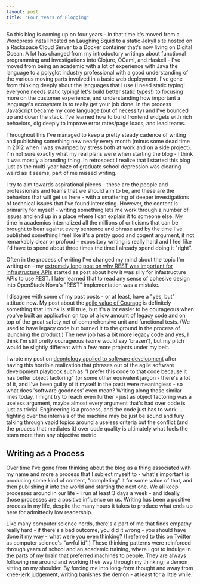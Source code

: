 ```yaml
---
layout: post
title: "Four Years of Blogging"
---
```


So this blog is coming up on four years - in that time it's moved from a Wordpress install hosted on Laughing Squid to a static Jekyll site hosted on a Rackspace Cloud Server to a Docker container that's now living on Digital Ocean.  A lot has changed from my introductory writings about functional programming and investigations into Clojure, OCaml, and Haskell - I've moved from being an academic with a lot of experience with Java the language to a polyglot industry professional with a good understanding of the various moving parts involved in a basic web deployment.  I've gone from thinking deeply about the languages that I use (I need static typing!  everyone needs static typing!  let's build better static types!) to focusing more on the customer experience, and understanding how important a language's ecosystem is to really get your job done.  In the process JavaScript became my core language (out of necessity) and I've bounced up and down the stack.  I've learned how to build frontend widgets with rich behaviors, dig deeply to improve error rates/page loads, and lead teams.

Throughout this I've managed to keep a pretty steady cadence of writing and publishing something new nearly every month (minus some dead time in 2012 when I was swamped by stress both at work and on a side project).  I'm not sure exactly what my real plans were when starting the blog - I think it was mostly a branding thing.  In retrospect I realize that I started this blog just as the multi-year haze of graduate school depression was clearing - weird as it seems, part of me missed writing.

I try to aim towards aspirational pieces - these are the people and professionals and teams that we should aim to be, and these are the behaviors that will get us here - with a smattering of deeper investigations of technical issues that I've found interesting.  However, the content is primarily for myself - writing something lets me work through a number of issues and end up in a place where I can explain it to someone else.  My time in academics internalized all the millions of criticisms that can be brought to bear against every sentence and phrase and by the time I've published something I feel like it's a pretty good and cogent argument, if not remarkably clear or profoud - expository writing is really hard and I feel like I'd have to spend about three times the time I already spend doing it "right".

Often in the process of writing I've changed my mind about the topic I'm writing on - my [extremely long post on why REST was important for infrastructure APIs](/2014/04/02/client-challenges-for-infrastructure-apis.html) started as post about how it was silly for infastructure APIs to use REST.  I later learned that to read any sense of cohesive design into OpenStack Nova's "REST" implementation was a mistake.

I disagree with some of my past posts - or at least, have a "yes, but" attitude now.  My post about the [agile value of Courage](/2012/08/08/courage.html) is definitely something that I think is still true, but it's a lot easier to be courageous when you've built an application on top of a low amount of legacy code and on top of the great safety net of comprehensive unit and functional tests.  (We used to have legacy code but burned it to the ground in the process of launching the product.)  The new job has a bit more legacy code and yes, I think I'm still pretty courageous (some would say 'brazen'), but my pitch would be slightly different with a few more projects under my belt.

I wrote my post on [deontology applied to software development](/2013/12/03/deontological-software-development.html) after having this horrible realization that phrases out of the agile software development playbook such as "I prefer this code to that code because it has better object factoring" (or some other equivalent jargon - there's a lot of it, and I've been guilty of it myself in the past) were meaningless - so what does 'software goodness' even mean?  Writing along those similar lines today, I might try to reach even further - just as object factoring was a useless argument, maybe almost every argument that's had over code is just as trivial.  Engineering is a process, and the code just has to work ... fighting over the internals of the machine may be just be sound and fury talking through vapid topics around a useless criteria but the conflict (and the process that mediates it) over code quality is ultimately what fuels the team more than any objective metric.

## Writing as a Process

Over time I've gone from thinking about the blog as a thing associated with my name and more a process that I subject myself to - what's important is producing some kind of content, "completing" it for some value of that, and then publishing it into the world and starting the next one.  We all keep processes around in our life - I run at least 3 days a week - and ideally those processes are a positive influence on us.  Writing has been a positive process in my life, despite the many hours it takes to produce what ends up here for admittedly low readership.

Like many computer science nerds, there's a part of me that finds empathy really hard - if there's a bad outcome, you did it wrong - you should have done it my way - what were you even thinking?  (I referred to this on Twitter as computer science's "awful id".)  These thinking patterns were reinforced through years of school and an academic training, where I got to indulge in the parts of my brain that preferred machines to people.  They are always following me around and working their way through my thinking; a demon sitting on my shoulder.  By forcing me into long-form thought and away from knee-jerk judgement, writing banishes the demon - at least for a little while.
